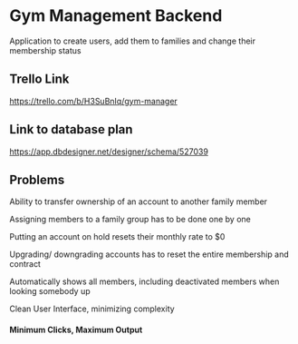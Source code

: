 # Gym Management Backend

Application to create users, add them to families and change their membership status

## Trello Link

https://trello.com/b/H3SuBnIq/gym-manager

## Link to database plan

https://app.dbdesigner.net/designer/schema/527039

## Problems

Ability to transfer ownership of an account to another family member

Assigning members to a family group has to be done one by one

Putting an account on hold resets their monthly rate to $0

Upgrading/ downgrading accounts has to reset the entire membership and contract

Automatically shows all members, including deactivated members when looking somebody up

Clean User Interface, minimizing complexity

#### Minimum Clicks, Maximum Output
